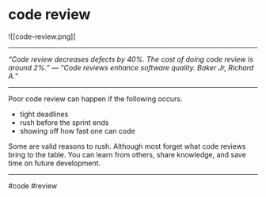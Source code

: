 # code review
![[code-review.png]]
***
_“Code review decreases defects by 40%. The cost of doing code review is around 2%.” — “Code reviews enhance software quality. Baker Jr, Richard A.”_
***
Poor code review can happen if the following occurs.

-   tight deadlines
-   rush before the sprint ends
-   showing off how fast one can code

Some are valid reasons to rush. Although most forget what code reviews bring to the table. You can learn from others, share knowledge, and save time on future development.
***


#code #review 